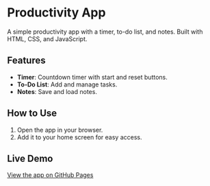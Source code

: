
# Productivity App

A simple productivity app with a timer, to-do list, and notes. Built with HTML, CSS, and JavaScript.

## Features
- **Timer**: Countdown timer with start and reset buttons.
- **To-Do List**: Add and manage tasks.
- **Notes**: Save and load notes.

## How to Use
1. Open the app in your browser.
2. Add it to your home screen for easy access.

## Live Demo
[View the app on GitHub Pages](https://yourusername.github.io/ProductivityApp)

